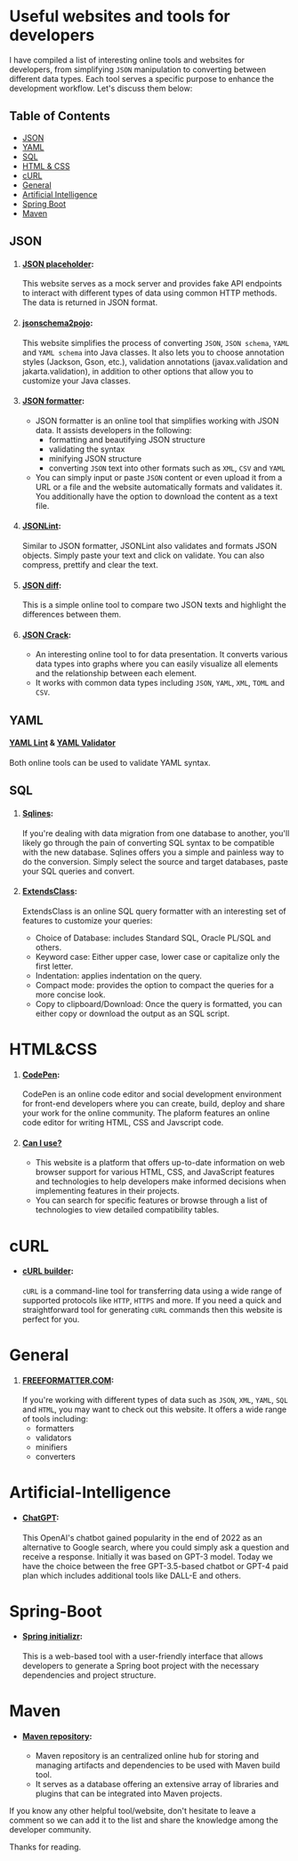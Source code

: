 # Useful websites and tools for developers

I have compiled a list of interesting online tools and websites for developers, from simplifying `JSON` manipulation to converting between different data types. Each tool serves a specific purpose to enhance the development workflow. Let's discuss them below:

## Table of Contents
- [JSON](JSON)
- [YAML](YAML)
- [SQL](SQL)
- [HTML & CSS](HTML&CSS)
- [cURL](cURL)
- [General](General)
- [Artificial Intelligence](Artificial-Intelligence)
- [Spring Boot](Spring-Boot)
- [Maven](Maven)

## JSON
1. #### [JSON placeholder](https://jsonplaceholder.typicode.com/):
   This website serves as a mock server and provides fake API endpoints to interact with different types of data using common HTTP methods. The data is returned in JSON format.

2. #### [jsonschema2pojo](https://www.jsonschema2pojo.org/):
   This website simplifies the process of converting `JSON`, `JSON schema`, `YAML` and `YAML schema` into Java classes. It also lets you to choose annotation styles (Jackson, Gson, etc.), validation annotations (javax.validation and jakarta.validation), in addition to other options that allow you to customize your Java classes.

3. #### [JSON formatter](https://jsonformatter.org/):
   - JSON formatter is an online tool that simplifies working with JSON data. It assists developers in the following:
     - formatting and beautifying JSON structure
     - validating the syntax
     - minifying JSON structure
     - converting `JSON` text into other formats such as `XML`, `CSV` and `YAML`
   - You can simply input or paste `JSON` content or even upload it from a URL or a file and the website automatically formats and validates it. You additionally have the option to download the content as a text file.
  
4. #### [JSONLint](https://jsonlint.com/):
   Similar to JSON formatter, JSONLint also validates and formats JSON objects. Simply paste your text and click on validate. You can also compress, prettify and clear the text.

5. #### [JSON diff](https://www.jsondiff.com/):
   This is a simple online tool to compare two JSON texts and highlight the differences between them.

6. #### [JSON Crack](https://jsoncrack.com/):
   - An interesting online tool to for data presentation. It converts various data types into graphs where you can easily visualize all elements and the relationship between each element.
   - It works with common data types including `JSON`, `YAML`, `XML`, `TOML` and `CSV`.
  
## YAML
#### [YAML Lint](https://www.yamllint.com/) & [YAML Validator](https://codebeautify.org/yaml-validator)
   Both online tools can be used to validate YAML syntax.

## SQL
1. #### [Sqlines](https://www.sqlines.com/online):
   If you're dealing with data migration from one database to another, you'll likely go through the pain of converting SQL syntax to be compatible with the new database. Sqlines offers you a simple and painless way to do the conversion. Simply select the source and target databases, paste your SQL queries and convert.

2. #### [ExtendsClass](https://extendsclass.com/sql-formatter.html):
   ExtendsClass is an online SQL query formatter with an interesting set of features to customize your queries:

      - Choice of Database: includes Standard SQL, Oracle PL/SQL and others.
      - Keyword case: Either upper case, lower case or capitalize only the first letter.
      - Indentation: applies indentation on the query.
      - Compact mode: provides the option to compact the queries for a more concise look.
      - Copy to clipboard/Download: Once the query is formatted, you can either copy or download the output as an SQL script.

# HTML&CSS
1. #### [CodePen](https://codepen.io/):
   CodePen is an online code editor and social development environment for front-end developers where you can create, build, deploy and share your work for the online community. The plaform features an online code editor for writing HTML, CSS and Javscript code.

2. #### [Can I use?](https://caniuse.com/selectlist)
   - This website is a platform that offers up-to-date information on web browser support for various HTML, CSS, and JavaScript features and technologies to help developers make informed decisions when implementing features in their projects.
   - You can search for specific features or browse through a list of technologies to view detailed compatibility tables.
  
# cURL
- #### [cURL builder](https://curlbuilder.com/):
  `cURL` is a command-line tool for transferring data using a wide range of supported protocols like `HTTP`, `HTTPS` and more. If you need a quick and straightforward tool for generating `cURL` commands then this website is perfect for you.

# General
1. #### [FREEFORMATTER.COM](https://www.freeformatter.com/):
   If you're working with different types of data such as `JSON`, `XML`, `YAML`, `SQL` and `HTML`, you may want to check out this website. It offers a wide range of tools including:
   - formatters
   - validators
   - minifiers
   - converters
  
# Artificial-Intelligence
- #### [ChatGPT](https://chat.openai.com/):
   This OpenAI's chatbot gained popularity in the end of 2022 as an alternative to Google search, where you could simply ask a question and receive a response. Initially it was based on GPT-3 model. Today we have the choice between the free GPT-3.5-based chatbot or GPT-4 paid plan which includes additional tools like DALL-E and others.

# Spring-Boot
- #### [Spring initializr](https://start.spring.io/):
   This is a web-based tool with a user-friendly interface that allows developers to generate a Spring boot project with the necessary dependencies and project structure.

# Maven
- #### [Maven repository](https://mvnrepository.com/):
  - Maven repository is an centralized online hub for storing and managing artifacts and dependencies to be used with Maven build tool.
  - It serves as a database offering an extensive array of libraries and plugins that can be integrated into Maven projects.
 
If you know any other helpful tool/website, don't hesitate to leave a comment so we can add it to the list and share the knowledge among the developer community.

Thanks for reading.
